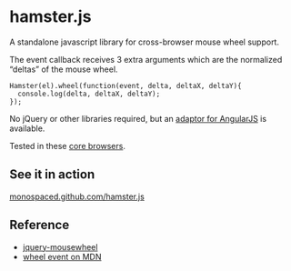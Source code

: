 hamster.js
==========

A standalone javascript library for cross-browser mouse wheel support.

The event callback receives 3 extra arguments which are the normalized “deltas” of the mouse wheel.

    Hamster(el).wheel(function(event, delta, deltaX, deltaY){
      console.log(delta, deltaX, deltaY);
    });

No jQuery or other libraries required, but an <a href="http://github.com/monospaced/hamster.js/blob/master/angular/angular-hamster.js">adaptor for AngularJS</a> is available.

Tested in these [core browsers](http://monospaced.github.com/obs).

See it in action
----------------

[monospaced.github.com/hamster.js](http://monospaced.github.com/hamster.js)

Reference
-----------

* [jquery-mousewheel](https://github.com/brandonaaron/jquery-mousewheel)
* [wheel event on MDN](https://developer.mozilla.org/en-US/docs/DOM/Mozilla_event_reference/wheel)
